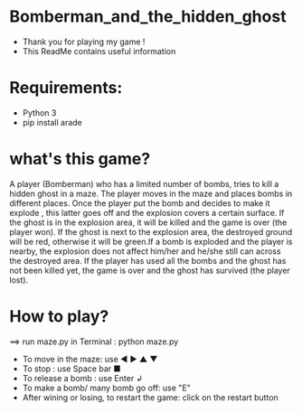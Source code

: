 # Bomberman_and_the_hidden_ghost
* Thank you for playing my game !
* This ReadMe contains useful information
# Requirements: 
- Python 3
- pip install arade 
# what's this game?
A player (Bomberman) who has a limited number of bombs, tries to kill a hidden ghost in a maze. The player moves in the maze and places bombs in different places. Once the player put the bomb and decides to make it explode , this latter goes off and the explosion covers a certain surface. If the ghost is in the explosion area, it will be killed and the game is over (the player won). If the ghost is next to the explosion area, the destroyed ground will be red, otherwise it will be green.If a bomb is exploded and the player is nearby, the explosion does not affect him/her and he/she still can across the destroyed area.
If the player has used all the bombs and the ghost has not been killed yet, the game is over and the ghost has survived (the player lost).
# How to play? 
==> run maze.py in Terminal :  python  maze.py 
* To move in the maze: use ◄ ► ▲ ▼
* To stop : use Space bar ■ 
* To release a bomb : use Enter  ↲
* To make a bomb/ many bomb go off: use "E" 
* After wining or losing, to restart the game: click on the restart button
